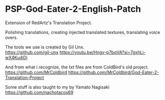 # PSP-God-Eater-2-English-Patch
Extension of RedArtz's Translation Project.

Polishing translations, creating injected translated textures, translating voice overs.

The tools we use is created by Gil Unx. <br>
https://github.com/gil-unx
https://youtu.be/Hngv-p7bqVA?si=7gxhLi-wX4KudiDj

And from what i recognize, the txt files are from ColdBird's old project. <br>
https://github.com/MrColdbird
https://github.com/MrColdbird/God-Eater-2-Translation-Project

Some stuff is also taught to my by Yamato Nagisaki <br>
https://github.com/nachotacos69
